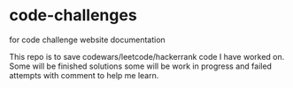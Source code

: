 # code-challenges
for code challenge website documentation

This repo is to save codewars/leetcode/hackerrank code I have worked on.
Some will be finished solutions some will be work in progress and failed attempts with comment to help me learn.
